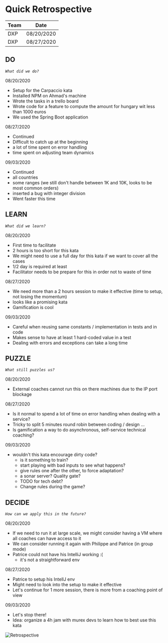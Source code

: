 # Quick Retrospective

| Team | Date |
| ---- | ---- |
| DXP | 08/20/2020 |
| DXP | 08/27/2020 |

## DO
_`What did we do?`_

08/20/2020
- Setup for the Carpaccio kata  
- Installed NPM on Ahmad's machine
- Wrote the tasks in a trello board
- Wrote code for a feature to compute the amount for hungary wit less than 1000 euros
- We used the Spring Boot application 

08/27/2020
- Continued
- Difficult to catch up at the beginning
- a lot of time spent on error handling
- time spent on adjusting team dynamics

09/03/2020
- Continued
- all countries
- some ranges (we still don't handle between 1K and 10K, looks to be most common orders)
- inserted a bug with integer division 
- Went faster this time

## LEARN
_`What did we learn?`_

08/20/2020
- First time to facilitate 
- 2 hours is too short for this kata 
- We might need to use a full day for this kata if we want to cover all the cases 
- 1/2 day is required at least 
- Facilitator needs to be prepare for this in order not to waste of time 

08/27/2020
- We need more than a 2 hours session to make it effective (time to setup, not losing the momentum)
- looks like a promising kata
- Gamification is cool

09/03/2020
- Careful when reusing same constants / implementation in tests and in code
- Makes sense to have at least 1 hard-coded value in a test
- Dealing with errors and exceptions can take a long time

## PUZZLE
_`What still puzzles us?`_

08/20/2020
- External coaches cannot run this on there machines due to the IP port blockage 

08/27/2020
- Is it normal to spend a lot of time on error handling when dealing with a service?
- Tricky to split 5 minutes round robin between coding / design ...
- Is gamification a way to do asynchronous, self-service technical coaching?

09/03/2020
- wouldn't this kata encourage dirty code?
   - is it something to train?
   - start playing with bad inputs to see what happens?
   - give rules one after the other, to force adaptation?
   - a sonar server? Quality gate?
   - TODO for tech debt?
   - Change rules during the game?

## DECIDE
_`How can we apply this in the future?`_

08/20/2020
- If we need to run it at large scale, we might consider having a VM where all coaches can have access to it
- We can consider running it again with Philippe and Patrice (in group mode)
- Patrice could not have his IntelliJ working :(
   - it's not a straightforward env

08/27/2020
- Patrice to setup his IntellJ env
- Might need to look into the setup to make it effective
- Let's continue for 1 more session, there is more from a coaching point of view

09/03/2020
- Let's stop there!
- Idea: organize a 4h jam with murex devs to learn how to best use this kata

![Retrospective](../../images/Retrospective.jpg)
